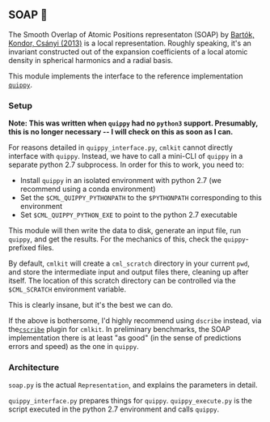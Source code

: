 ## SOAP 🧼

The Smooth Overlap of Atomic Positions representaton (SOAP) by [Bartók, Kondor, Csányi (2013)](https://doi.org/10.1103/PhysRevB.87.184115) is a local representation. Roughly speaking, it's an invariant constructed out of the expansion coefficients of a local atomic density in spherical harmonics and a radial basis.

This module implements the interface to the reference implementation [`quippy`](https://libatoms.github.io/QUIP/quippy.html). 

### Setup

**Note: This was written when `quippy` had no `python3` support. Presumably, this is no longer necessary -- I will check on this as soon as I can.**

For reasons detailed in `quippy_interface.py`, `cmlkit` cannot directly interface with `quippy`. Instead, we have to call a mini-CLI of `quippy` in a separate python 2.7 subprocess. In order for this to work, you need to:

- Install `quippy` in an isolated environment with python 2.7 (we recommend using a conda environment)
- Set the `$CML_QUIPPY_PYTHONPATH` to the `$PYTHONPATH` corresponding to this environment
- Set `$CML_QUIPPY_PYTHON_EXE` to point to the python 2.7 executable

This module will then write the data to disk, generate an input file, run `quippy`, and get the results. For the mechanics of this, check the `quippy`-prefixed files.

By default, `cmlkit` will create a `cml_scratch` directory in your current `pwd`, and store the intermediate input and output files there, cleaning up after itself. The location of this scratch directory can be controlled via the `$CML_SCRATCH` environment variable.

This is clearly insane, but it's the best we can do.

If the above is bothersome, I'd highly recommend using `dscribe` instead, via the[`cscribe`](https://github.com/sirmarcel/cscribe) plugin for `cmlkit`. In preliminary benchmarks, the SOAP implementation there is at least "as good" (in the sense of predictions errors and speed) as the one in `quippy`.


### Architecture

`soap.py` is the actual `Representation`, and explains the parameters in detail. 

`quippy_interface.py` prepares things for `quippy`. `quippy_execute.py` is the script executed in the python 2.7 environment and calls `quippy`.